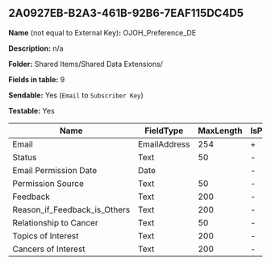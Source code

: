 ## 2A0927EB-B2A3-461B-92B6-7EAF115DC4D5

**Name** (not equal to External Key)**:** OJOH_Preference_DE

**Description:** n/a

**Folder:** Shared Items/Shared Data Extensions/

**Fields in table:** 9

**Sendable:** Yes (`Email` to `Subscriber Key`)

**Testable:** Yes

| Name | FieldType | MaxLength | IsPrimaryKey | IsNullable | DefaultValue |
| --- | --- | --- | --- | --- | --- |
| Email | EmailAddress | 254 | + | - |  |
| Status | Text | 50 | - | + |  |
| Email Permission Date | Date |  | - | + | GetDate() |
| Permission Source | Text | 50 | - | + |  |
| Feedback | Text | 200 | - | + |  |
| Reason_if_Feedback_is_Others | Text | 200 | - | + |  |
| Relationship to Cancer | Text | 50 | - | + |  |
| Topics of Interest | Text | 200 | - | + |  |
| Cancers of Interest | Text | 200 | - | + |  |
